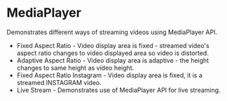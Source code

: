 # MediaPlayer
Demonstrates different ways of streaming videos using MediaPlayer API.

* Fixed Aspect Ratio - Video display area is fixed - streamed video's aspect ratio changes to video displayed area so video is distorted.
* Adaptive Aspect Ratio - Video display area is adaptive - the height changes to same height as video height.
* Fixed Aspect Ratio Instagram - Video display area is fixed, it is a streamed INSTAGRAM video.
* Live Stream - Demonstrates use of MediaPlayer API for live streaming.
